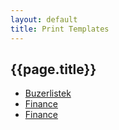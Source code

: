 ```yaml
---
layout: default
title: Print Templates
---
```



## {{page.title}}


- [Buzerlistek](buzerlistek.pdf)
- [Finance](finance.pdf)
- [Finance](jidlo.pdf)

